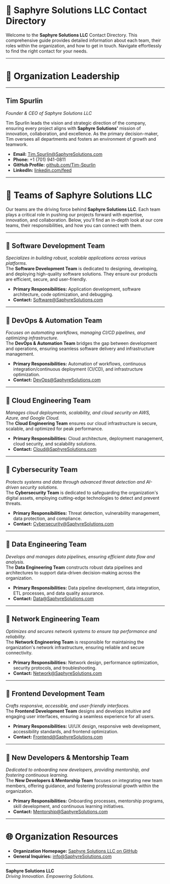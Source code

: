 # 👤 **Saphyre Solutions LLC Contact Directory**

Welcome to the **Saphyre Solutions LLC** Contact Directory. This comprehensive guide provides detailed information about each team, their roles within the organization, and how to get in touch. Navigate effortlessly to find the right contact for your needs.

---

# 👑 **Organization Leadership**  

---

## **Tim Spurlin**  
*Founder & CEO of Saphyre Solutions LLC*

Tim Spurlin leads the vision and strategic direction of the company, ensuring every project aligns with **Saphyre Solutions'** mission of innovation, collaboration, and excellence. As the primary decision-maker, Tim oversees all departments and fosters an environment of growth and teamwork.

- **Email:** [Tim.Spurlin@SaphyreSolutions.com](mailto:Tim.Spurlin@SaphyreSolutions.com)  
- **Phone:** +1 (701) 941-0811  
- **GitHub Profile:** [github.com/Tim-Spurlin](https://github.com/Tim-Spurlin)  
- **LinkedIn:** [linkedin.com/feed](https://www.linkedin.com/feed/)

---

# 📆 **Teams of Saphyre Solutions LLC**

Our teams are the driving force behind **Saphyre Solutions LLC**. Each team plays a critical role in pushing our projects forward with expertise, innovation, and collaboration. Below, you'll find an in-depth look at our core teams, their responsibilities, and how you can connect with them.

---

## 🔹 **Software Development Team**  

*Specializes in building robust, scalable applications across various platforms.*  
The **Software Development Team** is dedicated to designing, developing, and deploying high-quality software solutions. They ensure our products are efficient, secure, and user-friendly.

- **Primary Responsibilities:** Application development, software architecture, code optimization, and debugging.
- **Contact:** [Software@SaphyreSolutions.com](mailto:Software@SaphyreSolutions.com)

---

## 🔹 **DevOps & Automation Team**  

*Focuses on automating workflows, managing CI/CD pipelines, and optimizing infrastructure.*  
The **DevOps & Automation Team** bridges the gap between development and operations, ensuring seamless software delivery and infrastructure management.

- **Primary Responsibilities:** Automation of workflows, continuous integration/continuous deployment (CI/CD), and infrastructure optimization.
- **Contact:** [DevOps@SaphyreSolutions.com](mailto:DevOps@SaphyreSolutions.com)

---

## 🔹 **Cloud Engineering Team**  

*Manages cloud deployments, scalability, and cloud security on AWS, Azure, and Google Cloud.*  
The **Cloud Engineering Team** ensures our cloud infrastructure is secure, scalable, and optimized for peak performance.

- **Primary Responsibilities:** Cloud architecture, deployment management, cloud security, and scalability solutions.
- **Contact:** [Cloud@SaphyreSolutions.com](mailto:Cloud@SaphyreSolutions.com)

---

## 🔹 **Cybersecurity Team**  

*Protects systems and data through advanced threat detection and AI-driven security solutions.*  
The **Cybersecurity Team** is dedicated to safeguarding the organization's digital assets, employing cutting-edge technologies to detect and prevent threats.

- **Primary Responsibilities:** Threat detection, vulnerability management, data protection, and compliance.
- **Contact:** [Cybersecurity@SaphyreSolutions.com](mailto:Cybersecurity@SaphyreSolutions.com)

---

## 🔹 **Data Engineering Team**  

*Develops and manages data pipelines, ensuring efficient data flow and analysis.*  
The **Data Engineering Team** constructs robust data pipelines and architectures to support data-driven decision-making across the organization.

- **Primary Responsibilities:** Data pipeline development, data integration, ETL processes, and data quality assurance.
- **Contact:** [Data@SaphyreSolutions.com](mailto:Data@SaphyreSolutions.com)

---

## 🔹 **Network Engineering Team**  

*Optimizes and secures network systems to ensure top performance and reliability.*  
The **Network Engineering Team** is responsible for maintaining the organization's network infrastructure, ensuring reliable and secure connectivity.

- **Primary Responsibilities:** Network design, performance optimization, security protocols, and troubleshooting.
- **Contact:** [Network@SaphyreSolutions.com](mailto:Network@SaphyreSolutions.com)

---

## 🔹 **Frontend Development Team**  

*Crafts responsive, accessible, and user-friendly interfaces.*  
The **Frontend Development Team** designs and develops intuitive and engaging user interfaces, ensuring a seamless experience for all users.

- **Primary Responsibilities:** UI/UX design, responsive web development, accessibility standards, and frontend optimization.
- **Contact:** [Frontend@SaphyreSolutions.com](mailto:Frontend@SaphyreSolutions.com)

---

## 🔹 **New Developers & Mentorship Team**  

*Dedicated to onboarding new developers, providing mentorship, and fostering continuous learning.*  
The **New Developers & Mentorship Team** focuses on integrating new team members, offering guidance, and fostering professional growth within the organization.

- **Primary Responsibilities:** Onboarding processes, mentorship programs, skill development, and continuous learning initiatives.
- **Contact:** [Mentorship@SaphyreSolutions.com](mailto:Mentorship@SaphyreSolutions.com)

---

# 🌐 **Organization Resources**

- **Organization Homepage:** [Saphyre Solutions LLC on GitHub](https://github.com/Saphyre-Solutions-LLC)  
- **General Inquiries:** [info@SaphyreSolutions.com](mailto:info@SaphyreSolutions.com)

---

**Saphyre Solutions LLC**  
*Driving Innovation. Empowering Solutions.*

